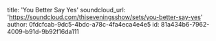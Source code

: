 title: 'You Better Say Yes'
soundcloud_url: 'https://soundcloud.com/thiseveningsshow/sets/you-better-say-yes'
author: 0fdcfcab-9dc5-4bdc-a78c-4fa4eca4e4e5
id: 81a434b6-7962-4009-b91d-9b92f16da111
